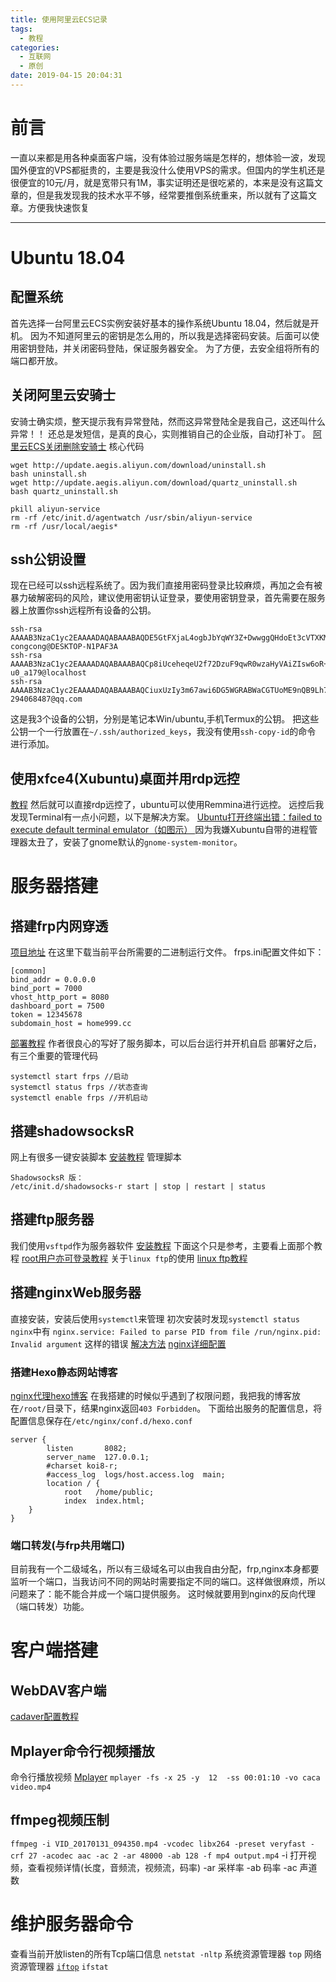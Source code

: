 ```yaml
---
title: 使用阿里云ECS记录
tags:
  - 教程
categories:
  - 互联网
  - 原创
date: 2019-04-15 20:04:31
---
```

# 前言
一直以来都是用各种桌面客户端，没有体验过服务端是怎样的，想体验一波，发现国外便宜的VPS都挺贵的，主要是我没什么使用VPS的需求。但国内的学生机还是很便宜的10元/月，就是宽带只有1M，事实证明还是很吃紧的，本来是没有这篇文章的，但是我发现我的技术水平不够，经常要推倒系统重来，所以就有了这篇文章。方便我快速恢复

---
# Ubuntu 18.04
## 配置系统
首先选择一台阿里云ECS实例安装好基本的操作系统Ubuntu 18.04，然后就是开机。
因为不知道阿里云的密钥是怎么用的，所以我是选择密码安装。后面可以使用密钥登陆，并关闭密码登陆，保证服务器安全。
为了方便，去安全组将所有的端口都开放。
## 关闭阿里云安骑士
安骑士确实烦，整天提示我有异常登陆，然而这异常登陆全是我自己，这还叫什么异常！！
还总是发短信，是真的良心，实则推销自己的企业版，自动打补丁。
[阿里云ECS关闭删除安骑士](https://blog.mimvp.com/article/24653.html)
核心代码
```
wget http://update.aegis.aliyun.com/download/uninstall.sh
bash uninstall.sh
wget http://update.aegis.aliyun.com/download/quartz_uninstall.sh
bash quartz_uninstall.sh

pkill aliyun-service
rm -rf /etc/init.d/agentwatch /usr/sbin/aliyun-service
rm -rf /usr/local/aegis*
```
## ssh公钥设置
现在已经可以ssh远程系统了。因为我们直接用密码登录比较麻烦，再加之会有被暴力破解密码的风险，建议使用密钥认证登录，要使用密钥登录，首先需要在服务器上放置你ssh远程所有设备的公钥。
```
ssh-rsa AAAAB3NzaC1yc2EAAAADAQABAAABAQDE5GtFXjaL4ogbJbYqWY3Z+DwwggQHdoEt3cVTXKM151ZO0ahGMrbXbWZhNerCUNbTb5hqC5P/RCYiTtsd3GocLcd+3WcvAgtwmoUTKLh22ePDyd+wVJkoz6/QprUe9VyVndkLt/LEp0k129p5BjzEoAxOss6RhH/BfDylRg1xIUDYK4slU53Bg5dESBGuTSv8oznO8m42W+dYfPauQdw0cmggngX97trLznwTLMAMbF7pjpzeHkZnbEM3xh9C5YOsJ8ECRvSN+5Jd9Tt7FjW47FGr58I4RKID2SKmNjdZQzS/KZDPBd7ZuRvfB9xrA1Ths+0ru4iMpf6AE4qbH/kH congcong@DESKTOP-N1PAF3A
ssh-rsa AAAAB3NzaC1yc2EAAAADAQABAAABAQCp8iUceheqeU2f72DzuF9qwR0wzaHyVAiZIsw6oR+a5342Kr+vA5468aGlDW7d4W1bhVg9nfjuTKfngnpr9Mesl3V36LlMRZkfseRUWJEQfOITKcswEac9pORbSR+ay7kZz3iJvGeAgyquOmiFgcNaooxNnmP1iIsiMmTWRQv6ytKHTUBgEUfwBhyyyDSd5MuDUpBpM+M5jDwTy6ByeDn2r/ejddNvh4KGEIHI76klc8Fvbg1bt2GLTGUn0WUAPwIzJKa73BqhdlSdeb5M6vMVCbJDz9CnitqlaS0nGh+2+m0KBGM/yBousZWfnRVBYOzcxjJtsnacpqJ3SBHalKJ7 u0_a179@localhost
ssh-rsa AAAAB3NzaC1yc2EAAAADAQABAAABAQCiuxUzIy3m67awi6DG5WGRABWaCGTUoME9nQB9Lh72Tihf6xth9I5GtZ+AWIp+bP6V//33phWIGHNaIZWTNcGqFHdLb7NFfSHKwRuxCSI7PMoFpWIigC/wAB6jsTAcjT8uAdjtq4Z+GMmOZzR6Vw51WBN6+ZN54UuJTxXN8AbP5KpFuRNsqlm8IQeNGtWW0PFsaGZKqttM+1oILa5VNyY44HS6jlkejEEy4hSxO6O1p5A1QXIlDBQcPoVHGg2zeNw8yqJa6G+XR3jTigXosvNIPMgAfW7aN/v8Ue3Q+wlChugI0+6esH4pNvK87msmUXysqFSyWURb1EfRlZwETAWl 294068487@qq.com
```
这是我3个设备的公钥，分别是笔记本Win/ubuntu,手机Termux的公钥。
把这些公钥一个一行放置在`~/.ssh/authorized_keys`，我没有使用`ssh-copy-id`的命令
进行添加。
## 使用xfce4(Xubuntu)桌面并用rdp远控
[教程](https://blog.csdn.net/qq_25556149/article/details/82216190)
然后就可以直接rdp远控了，ubuntu可以使用Remmina进行远控。
远控后我发现Terminal有一点小问题，以下是解决方案。
[Ubuntu打开终端出错：failed to execute default terminal emulator（如图示） ](https://zhidao.baidu.com/question/1770374646687303580.html)
因为我嫌Xubuntu自带的进程管理器太丑了，安装了gnome默认的`gnome-system-monitor`。
# 服务器搭建
## 搭建frp内网穿透
[项目地址](https://github.com/fatedier/frp/releases)
在这里下载当前平台所需要的二进制运行文件。
frps.ini配置文件如下：
```
[common]
bind_addr = 0.0.0.0
bind_port = 7000
vhost_http_port = 8080
dashboard_port = 7500
token = 12345678
subdomain_host = home999.cc
```
[部署教程](https://blog.csdn.net/fanxl10/article/details/82381176)
作者很良心的写好了服务脚本，可以后台运行并开机自启
部署好之后，有三个重要的管理代码
```
systemctl start frps //启动
systemctl status frps //状态查询
systemctl enable frps //开机启动
```
## 搭建shadowsocksR
网上有很多一键安装脚本
[安装教程](https://teddysun.com/486.html)
管理脚本
```
ShadowsocksR 版：
/etc/init.d/shadowsocks-r start | stop | restart | status
```
## 搭建ftp服务器
我们使用`vsftpd`作为服务器软件
[安装教程](https://www.linuxidc.com/Linux/2017-06/144807.htm)
下面这个只是参考，主要看上面那个教程
[root用户亦可登录教程](https://blog.csdn.net/qq_20545159/article/details/47701183)
关于`linux ftp`的使用
[linux ftp教程](https://www.cnblogs.com/mingforyou/p/4103022.html)

## 搭建nginxWeb服务器
直接安装，安装后使用`systemctl`来管理
初次安装时发现`systemctl status nginx`中有
`nginx.service: Failed to parse PID from file /run/nginx.pid: Invalid argument`
这样的错误
[解决方法](http://www.linuxdiyf.com/linux/31107.html)
[nginx详细配置](http://seanlook.com/2015/05/17/nginx-install-and-config)
### 搭建Hexo静态网站博客
[nginx代理hexo博客](https://www.jianshu.com/p/682e62c2a3dc)
在我搭建的时候似乎遇到了权限问题，我把我的博客放在`/root/`目录下，结果nginx返回`403 Forbidden`。
下面给出服务的配置信息，将配置信息保存在`/etc/nginx/conf.d/hexo.conf`
```
server {
        listen       8082;
        server_name  127.0.0.1;
        #charset koi8-r;
        #access_log  logs/host.access.log  main;
        location / {
            root   /home/public;
            index  index.html;
    }
}
```
### 端口转发(与frp共用端口)
目前我有一个二级域名，所以有三级域名可以由我自由分配，frp,nginx本身都要监听一个端口，当我访问不同的网站时需要指定不同的端口。这样做很麻烦，所以问题来了：能不能合并成一个端口提供服务。
这时候就要用到nginx的反向代理（端口转发）功能。

# 客户端搭建

## WebDAV客户端
[cadaver配置教程](https://blog.51cto.com/3331062/2306523)

## Mplayer命令行视频播放
命令行播放视频
[Mplayer](https://jingyan.baidu.com/article/2fb0ba4081900c00f2ec5f8d.html)
`mplayer -fs -x 25 -y  12  -ss 00:01:10 -vo caca video.mp4`

## ffmpeg视频压制
`ffmpeg -i VID_20170131_094350.mp4 -vcodec libx264 -preset veryfast -crf 27 -acodec aac -ac 2 -ar 48000 -ab 128 -f mp4 output.mp4`
-i 打开视频，查看视频详情(长度，音频流，视频流，码率)
-ar 采样率
-ab 码率
-ac 声道数

# 维护服务器命令
查看当前开放listen的所有Tcp端口信息
`netstat -nltp`
系统资源管理器
`top`
网络资源管理器
[`iftop`](https://www.cnblogs.com/fklin/p/4986645.html)
`ifstat`
